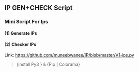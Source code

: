 ## IP GEN+CHECK Script

### Mini Script For Ips
#### [1] Generate IPs
#### [2] Checker IPs

Link: https://github.com/muneebwanee/IP/blob/master/V1-ips.py

>{install Py3 } & {Pip | Colorama}

